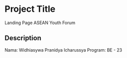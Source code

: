 # Project Title

Landing Page ASEAN Youth Forum

## Description

Nama: Widhiasywa Pranidya Icharussya
Program: BE - 23


